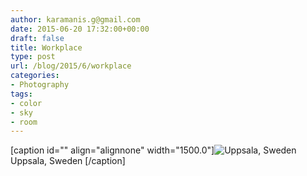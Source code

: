 ```yaml
---
author: karamanis.g@gmail.com
date: 2015-06-20 17:32:00+00:00
draft: false
title: Workplace
type: post
url: /blog/2015/6/workplace
categories:
- Photography
tags:
- color
- sky
- room
---
```


[caption id="" align="alignnone" width="1500.0"]![ Uppsala, Sweden ](https://images.squarespace-cdn.com/content/v1/4f3f61bae4b063b909445965/1434781979261-3OFI3PW4C4OPMO5YIW2H/ke17ZwdGBToddI8pDm48kJUlZr2Ql5GtSKWrQpjur5t7gQa3H78H3Y0txjaiv_0fDoOvxcdMmMKkDsyUqMSsMWxHk725yiiHCCLfrh8O1z5QPOohDIaIeljMHgDF5CVlOqpeNLcJ80NK65_fV7S1UfNdxJhjhuaNor070w_QAc94zjGLGXCa1tSmDVMXf8RUVhMJRmnnhuU1v2M8fLFyJw/image-asset.jpeg?format=original)
 Uppsala, Sweden [/caption]
